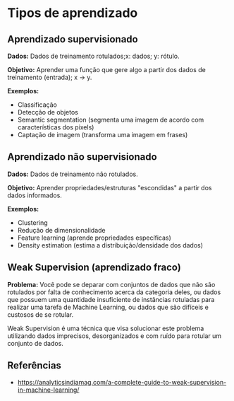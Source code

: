 # Tipos de aprendizado

## Aprendizado supervisionado

**Dados:** Dados de treinamento rotulados;x: dados; y: rótulo.

**Objetivo:** Aprender uma função que gere algo a partir dos dados de treinamento (entrada); x -> y.

**Exemplos:**

- Classificação
- Detecção de objetos
- Semantic segmentation (segmenta uma imagem de acordo com características dos pixels)
- Captação de imagem (transforma uma imagem em frases)

## Aprendizado não supervisionado

**Dados:** Dados de treinamento não rotulados.

**Objetivo:** Aprender propriedades/estruturas "escondidas" a partir dos dados informados.

**Exemplos:**

- Clustering
- Redução de dimensionalidade
- Feature learning (aprende propriedades específicas)
- Density estimation (estima a distribuição/densidade dos dados)

## Weak Supervision (aprendizado fraco)

**Problema:** Você pode se deparar com conjuntos de dados que não são rotulados por falta de conhecimento acerca da categoria deles, ou dados que possuem uma quantidade insuficiente de instâncias rotuladas para realizar uma tarefa de Machine Learning, ou dados que são difíceis e custosos de se rotular.

Weak Supervision é uma técnica que visa solucionar este problema utilizando dados imprecisos, desorganizados e com ruído para rotular um conjunto de dados.

## Referências
- https://analyticsindiamag.com/a-complete-guide-to-weak-supervision-in-machine-learning/
